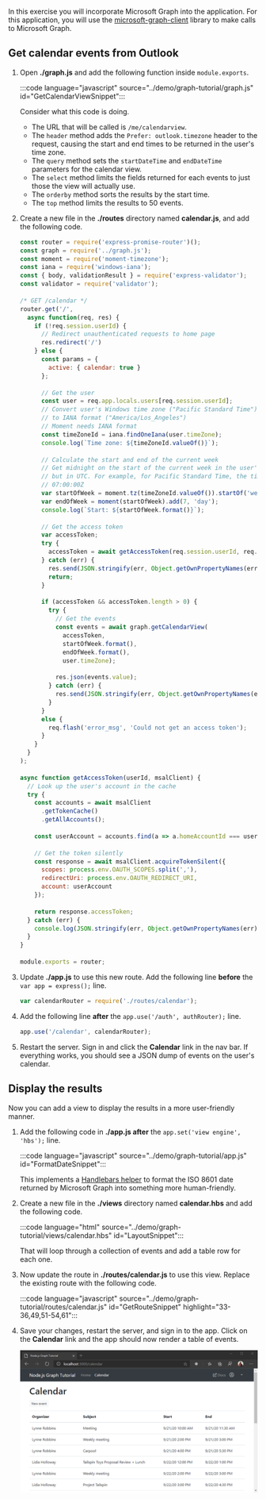 <!-- markdownlint-disable MD002 MD041 -->

In this exercise you will incorporate Microsoft Graph into the application. For this application, you will use the [microsoft-graph-client](https://github.com/microsoftgraph/msgraph-sdk-javascript) library to make calls to Microsoft Graph.

## Get calendar events from Outlook

1. Open **./graph.js** and add the following function inside `module.exports`.

    :::code language="javascript" source="../demo/graph-tutorial/graph.js" id="GetCalendarViewSnippet":::

    Consider what this code is doing.

    - The URL that will be called is `/me/calendarview`.
    - The `header` method adds the `Prefer: outlook.timezone` header to the request, causing the start and end times to be returned in the user's time zone.
    - The `query` method sets the `startDateTime` and `endDateTime` parameters for the calendar view.
    - The `select` method limits the fields returned for each events to just those the view will actually use.
    - The `orderby` method sorts the results by the start time.
    - The `top` method limits the results to 50 events.

1. Create a new file in the **./routes** directory named **calendar.js**, and add the following code.

    ```javascript
    const router = require('express-promise-router')();
    const graph = require('../graph.js');
    const moment = require('moment-timezone');
    const iana = require('windows-iana');
    const { body, validationResult } = require('express-validator');
    const validator = require('validator');

    /* GET /calendar */
    router.get('/',
      async function(req, res) {
        if (!req.session.userId) {
          // Redirect unauthenticated requests to home page
          res.redirect('/')
        } else {
          const params = {
            active: { calendar: true }
          };

          // Get the user
          const user = req.app.locals.users[req.session.userId];
          // Convert user's Windows time zone ("Pacific Standard Time")
          // to IANA format ("America/Los_Angeles")
          // Moment needs IANA format
          const timeZoneId = iana.findOneIana(user.timeZone);
          console.log(`Time zone: ${timeZoneId.valueOf()}`);

          // Calculate the start and end of the current week
          // Get midnight on the start of the current week in the user's timezone,
          // but in UTC. For example, for Pacific Standard Time, the time value would be
          // 07:00:00Z
          var startOfWeek = moment.tz(timeZoneId.valueOf()).startOf('week').utc();
          var endOfWeek = moment(startOfWeek).add(7, 'day');
          console.log(`Start: ${startOfWeek.format()}`);

          // Get the access token
          var accessToken;
          try {
            accessToken = await getAccessToken(req.session.userId, req.app.locals.msalClient);
          } catch (err) {
            res.send(JSON.stringify(err, Object.getOwnPropertyNames(err)));
            return;
          }

          if (accessToken && accessToken.length > 0) {
            try {
              // Get the events
              const events = await graph.getCalendarView(
                accessToken,
                startOfWeek.format(),
                endOfWeek.format(),
                user.timeZone);

              res.json(events.value);
            } catch (err) {
              res.send(JSON.stringify(err, Object.getOwnPropertyNames(err)));
            }
          }
          else {
            req.flash('error_msg', 'Could not get an access token');
          }
        }
      }
    );

    async function getAccessToken(userId, msalClient) {
      // Look up the user's account in the cache
      try {
        const accounts = await msalClient
          .getTokenCache()
          .getAllAccounts();

        const userAccount = accounts.find(a => a.homeAccountId === userId);

        // Get the token silently
        const response = await msalClient.acquireTokenSilent({
          scopes: process.env.OAUTH_SCOPES.split(','),
          redirectUri: process.env.OAUTH_REDIRECT_URI,
          account: userAccount
        });

        return response.accessToken;
      } catch (err) {
        console.log(JSON.stringify(err, Object.getOwnPropertyNames(err)));
      }
    }

    module.exports = router;
    ```

1. Update **./app.js** to use this new route. Add the following line **before** the `var app = express();` line.

    ```javascript
    var calendarRouter = require('./routes/calendar');
    ```

1. Add the following line **after** the `app.use('/auth', authRouter);` line.

    ```javascript
    app.use('/calendar', calendarRouter);
    ```

1. Restart the server. Sign in and click the **Calendar** link in the nav bar. If everything works, you should see a JSON dump of events on the user's calendar.

## Display the results

Now you can add a view to display the results in a more user-friendly manner.

1. Add the following code in **./app.js after** the `app.set('view engine', 'hbs');` line.

    :::code language="javascript" source="../demo/graph-tutorial/app.js" id="FormatDateSnippet":::

    This implements a [Handlebars helper](http://handlebarsjs.com/#helpers) to format the ISO 8601 date returned by Microsoft Graph into something more human-friendly.

1. Create a new file in the **./views** directory named **calendar.hbs** and add the following code.

    :::code language="html" source="../demo/graph-tutorial/views/calendar.hbs" id="LayoutSnippet":::

    That will loop through a collection of events and add a table row for each one.

1. Now update the route in **./routes/calendar.js** to use this view. Replace the existing route with the following code.

    :::code language="javascript" source="../demo/graph-tutorial/routes/calendar.js" id="GetRouteSnippet" highlight="33-36,49,51-54,61":::

1. Save your changes, restart the server, and sign in to the app. Click on the **Calendar** link and the app should now render a table of events.

    ![A screenshot of the table of events](./images/add-msgraph-01.png)
